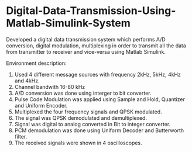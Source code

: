 # Digital-Data-Transmission-Using-Matlab-Simulink-System
Developed a digital data transmission system which performs A/D conversion, digital modulation, multiplexing in order to transmit all the data from transmitter to receiver and vice-versa using Matlab Simulink.

Environment description:
1. Used 4 different message sources with frequency 2kHz, 5kHz, 4kHz and 4kHz.
2. Channel bandwith 16-80 kHz
3. A/D conversion was done using interger to bit converter.
4. Pulse Code Modulation was applied using Sample and Hold, Quantizer and Uniform Encoder.
5. Multiplexed the four frequency signals and QPSK modulated.
6. The signal was QPSK demodulated and demultiplexed.
7. Signal was digital to analog converted in Bit to integer converter.
8. PCM demodulation was done using Uniform Decoder and Butterworth filter.
9. The received signals were shown in 4 oscilloscopes. 
